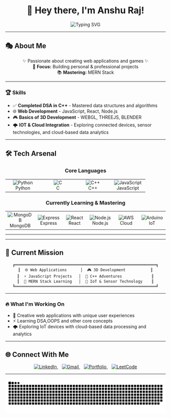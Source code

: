 <div align="center">

# 🚀 Hey there, I'm Anshu Raj!  
<img src="https://readme-typing-svg.herokuapp.com?font=Fira+Code&size=22&duration=3000&pause=1000&color=00D9FF&center=true&vCenter=true&width=435&lines=I+code+sometimes...;Web+Development+%7C+Game+Creation;Building+Digital+Experiences" alt="Typing SVG" />

</div>

---

## 🎭 About Me

<div align="center">

✨ Passionate about creating web applications and games ✨  
🎯 **Focus:** Building personal & professional projects  
📚 **Mastering:** MERN Stack
</div>

---

### 🏆 Skills

- ✅ **Completed DSA in C++** - Mastered data structures and algorithms  
- 🌐 **Web Development** - JavaScript, React, Node.js  
- 🎮 **Basics of 3D Development** - WEBGL, THREEJS, BLENDER
- 🌩️ **IOT & Cloud Integration** - Exploring connected devices, sensor technologies, and cloud-based data analytics

---

## 🛠️ Tech Arsenal

<div align="center">

### Core Languages

<table><tr>
  <td align="center" width="96">
    <img src="https://skillicons.dev/icons?i=python" width="48" alt="Python" /><br>Python
  </td>
  <td align="center" width="96">
    <img src="https://skillicons.dev/icons?i=c" width="48" alt="C" /><br>C
  </td>
  <td align="center" width="96">
    <img src="https://skillicons.dev/icons?i=cpp" width="48" alt="C++" /><br>C++
  </td>
  <td align="center" width="96">
    <img src="https://skillicons.dev/icons?i=js" width="48" alt="JavaScript" /><br>JavaScript
  </td>
  
</tr></table>

### Currently Learning & Mastering

<table><tr>
  <td align="center" width="96">
    <img src="https://skillicons.dev/icons?i=mongodb" width="48" alt="MongoDB" /><br>MongoDB
  </td>
  <td align="center" width="96">
    <img src="https://skillicons.dev/icons?i=express" width="48" alt="Express" /><br>Express
  </td>
  <td align="center" width="96">
    <img src="https://skillicons.dev/icons?i=react" width="48" alt="React" /><br>React
  </td>
  <td align="center" width="96">
    <img src="https://skillicons.dev/icons?i=nodejs" width="48" alt="Node.js" /><br>Node.js
  </td>
  <td align="center" width="96">
    <img src="https://skillicons.dev/icons?i=aws" width="48" alt="AWS" /><br>Cloud
  </td>
  <td align="center" width="96">
        <img src="https://skillicons.dev/icons?i=arduino" width="48" height="48" alt="Arduino" />
        <br>IoT
    </td>
</tr></table>

</div>

---


</div>

---

## 🎯 Current Mission

<div align="center">

    
```ascii
╔══════════════════════════════════════════════════════════════╗
║  🌐 Web Applications      │  🎮 3D Development           ║
║  ⚡ JavaScript Projects   │  🔧 C++ Adventures             ║
║  📱 MERN Stack Learning   │  🔗 IoT & Sensor Technology    ║
╚══════════════════════════════════════════════════════════════╝
```
</div>

---

### 🔥 What I'm Working On

- 🌟 Creative web applications with unique user experiences  
- ⚡︎  Learning DSA,OOPS and other core concepts 
- 🌩️ Exploring IoT devices with cloud-based data processing and analytics
---

## 🌐 Connect With Me

<div align=center>

<a href=https://www.linkedin.com/in/anshu-raj-tech/ target=_blank>
  <img src=https://img.shields.io/badge/LinkedIn-0077B5?style=for-the-badge&logo=linkedin&logoColor=white alt=LinkedIn Badge/>
</a>
&nbsp;&nbsp;
<a href=https://mail.google.com/mail/u/0/?to=rajanshu2123@gmail.com&fs=1&tf=cm target=_blank>
  <img src=https://img.shields.io/badge/Email-EA4335?style=for-the-badge&logo=gmail&logoColor=white alt=Gmail Badge/>
</a>
&nbsp;&nbsp;
<a href=https://portfolio-two-brown-28.vercel.app/ target=_blank>
  <img src=https://img.shields.io/badge/Portfolio-FF5722?style=for-the-badge&logo=google-chrome&logoColor=white alt=Portfolio Badge/>
</a>
&nbsp;&nbsp;
<a href=https://leetcode.com/YOUR_USERNAME target=_blank>
  <img src=https://img.shields.io/badge/LeetCode-FFA116?style=for-the-badge&logo=leetcode&logoColor=black alt=LeetCode Badge/>
</a>

</div>


---

<div align="center">

<img src="https://raw.githubusercontent.com/platane/snk/output/github-contribution-grid-snake-dark.svg" alt="Snake animation" />

</div>
